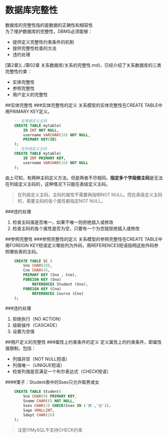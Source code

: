 数据库完整性
=========
数据库的完整性指的是数据的正确性和相容性  
为了维护数据库的完整性，DBMS必须能够：
- 提供定义完整性约束条件的机制
- 提供完整性检查的方法
- 违约处理

[第2章](../第02章 关系数据库/关系的完整性.md)，已经介绍了关系数据库的三类完整性约束：
- 实体完整性
- 参照完整性
- 用户定义的完整性

##实体完整性
###实体完整性的定义
关系模型的实体完整性在CREATE TABLE中用PRIMARY KEY定义。
```sql
	-- 在表级定义主码
	CREATE TABLE mytable(
	    ID INT NOT NULL,
	    username VARCHAR(16) NOT NULL,
	    PRIMARY KEY(ID)
	);
	-- 在列级定义主码
	CREATE TABLE mytable(
	    ID INT PRIMARY KEY,
	    username VARCHAR(16) NOT NULL
	);
```
由上可知，有两种主码定义方法。但是两者不尽相同。**指定多个字段做主码**是无法在列级定义主码的，这种情况下只能在表级定义主码。
>在列级定义主码，主码的属性不需要再指明NOT NULL。而在表级定义主码时，需要主码的各个属性都指定NOT NULL。

###违约处理
1. 检查主码值是否唯一，如果不唯一则拒绝插入或修改
2. 检查主码的各个属性是否为空，只要有一个为空就拒绝插入或修改

##参照完整性
###参照完整性的定义
关系模型的参照完整性在CREATE TABLE中用FOREIGN KEY短语定义哪些列为外码，用REFERENCES短语指明这些外码参照哪些表的主码。
```sql
	CREATE TABLE SC (
		Sno CHAR(10),
		Cno CHAR(4),
		PRIMARY KEY (Sno , Cno),
		FOREIGN KEY (Sno)
		    REFERENCES Student (Sno),
		FOREIGN KEY (Cno)
		    REFERENCES Course (Cno)
	);
```
###违约处理
1. 拒绝执行（NO ACTION）
2. 级联操作（CASCADE）
3. 设置为空值

##用户定义的完整性
###属性上约束条件的定义
定义属性上的约束条件，即属性值限制，包括：
- 列值非空（NOT NULL短语）
- 列值唯一（UNIQUE短语）
- 检查列值是否满足一个布尔表达式（CHECK短语）

####栗子：Student表中的Ssex只允许取男或女
```sql
	CREATE TABLE Student(
		Sno CHAR(9) PRIMARY KEY,
		Sname CHAR(8) NOT NULL,
		Ssex CHAR(2) CHECK(Ssex IN ('男','女'))，
		Sage SMALLINT,
		Sdept CHAR(20)
	);
```
>注意!!!MySQL不支持CHECK约束


